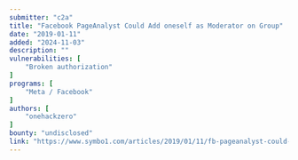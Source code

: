 ```yaml
---
submitter: "c2a"
title: "Facebook PageAnalyst Could Add oneself as Moderator on Group"
date: "2019-01-11"
added: "2024-11-03"
description: ""
vulnerabilities: [
    "Broken authorization"
]
programs: [
    "Meta / Facebook"
]
authors: [
    "onehackzero"
]
bounty: "undisclosed"
link: "https://www.symbo1.com/articles/2019/01/11/fb-pageanalyst-could-add-oneself-as-moderator-on-group.html"
---
```




